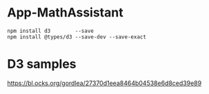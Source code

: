 # App-MathAssistant

    npm install d3        --save
    npm install @types/d3 --save-dev --save-exact



# D3 samples
https://bl.ocks.org/gordlea/27370d1eea8464b04538e6d8ced39e89
